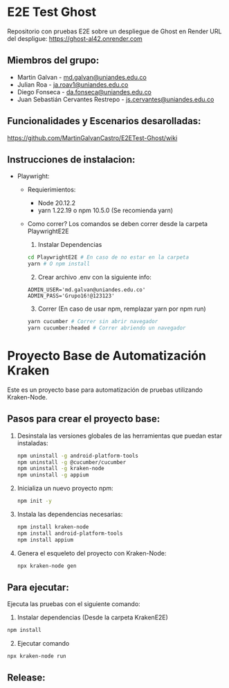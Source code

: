 # E2E Test Ghost

Repositorio con pruebas E2E sobre un despliegue de Ghost en Render
URL del despligue: https://ghost-al42.onrender.com

## Miembros del grupo:

- Martin Galvan - md.galvan@uniandes.edu.co
- Julian Roa - ja.roav1@uniandes.edu.co
- Diego Fonseca - da.fonseca@uniandes.edu.co
- Juan Sebastián Cervantes Restrepo - js.cervantes@uniandes.edu.co

## Funcionalidades y Escenarios desarolladas:

https://github.com/MartinGalvanCastro/E2ETest-Ghost/wiki

## Instrucciones de instalacion:

- Playwright:

  - Requierimientos:

    - Node 20.12.2
    - yarn 1.22.19 o npm 10.5.0 (Se recomienda yarn)

  - Como correr?
    Los comandos se deben correr desde la carpeta PlaywrightE2E

    1. Instalar Dependencias

    ```bash
    cd PlaywrightE2E # En caso de no estar en la carpeta
    yarn # O npm install
    ```

    2. Crear archivo .env con la siguiente info:

    ```
    ADMIN_USER='md.galvan@uniandes.edu.co'
    ADMIN_PASS='Grupo16!@123123'
    ```

    3. Correr (En caso de usar npm, remplazar yarn por npm run)

    ```bash
    yarn cucumber # Correr sin abrir navegador
    yarn cucumber:headed # Correr abriendo un navegador
    ```

# Proyecto Base de Automatización Kraken

Este es un proyecto base para automatización de pruebas utilizando Kraken-Node.

## Pasos para crear el proyecto base:

1. Desinstala las versiones globales de las herramientas que puedan estar instaladas:

   ```bash
   npm uninstall -g android-platform-tools
   npm uninstall -g @cucumber/cucumber
   npm uninstall -g kraken-node
   npm uninstall -g appium
   ```

2. Inicializa un nuevo proyecto npm:

   ```bash
   npm init -y
   ```

3. Instala las dependencias necesarias:

   ```bash
   npm install kraken-node
   npm install android-platform-tools
   npm install appium
   ```

4. Genera el esqueleto del proyecto con Kraken-Node:
   ```bash
   npx kraken-node gen
   ```

## Para ejecutar:

Ejecuta las pruebas con el siguiente comando:
1. Instalar dependencias (Desde la carpeta KrakenE2E)
```bash
npm install
```
2. Ejecutar comando
```bash
npx kraken-node run
```


## Release:
```
